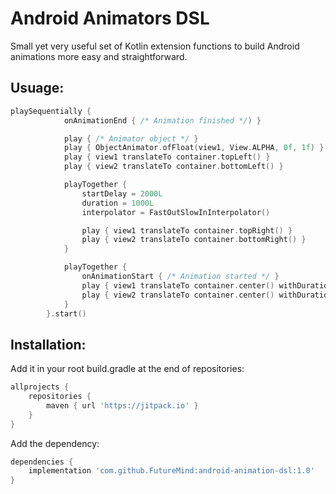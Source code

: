 # Android Animators DSL
Small yet very useful set of Kotlin extension functions to build Android animations more easy and straightforward.

## Usuage:

```kotlin
playSequentially {
            onAnimationEnd { /* Animation finished */) }

            play { /* Animator object */ }
            play { ObjectAnimator.ofFloat(view1, View.ALPHA, 0f, 1f) }
            play { view1 translateTo container.topLeft() }
            play { view2 translateTo container.bottomLeft() }

            playTogether {
                startDelay = 2000L
                duration = 1000L
                interpolator = FastOutSlowInInterpolator()

                play { view1 translateTo container.topRight() }
                play { view2 translateTo container.bottomRight() }
            }

            playTogether {
                onAnimationStart { /* Animation started */ }
                play { view1 translateTo container.center() withDuration 2000 withInterpolator OvershootInterpolator() }
                play { view2 translateTo container.center() withDuration 2000 withInterpolator AccelerateDecelerateInterpolator() }
            }
        }.start()
```

## Installation:

Add it in your root build.gradle at the end of repositories:

```groovy
allprojects {
    repositories {
        maven { url 'https://jitpack.io' }
    }
}
```

Add the dependency:

```groovy
dependencies {
    implementation 'com.github.FutureMind:android-animation-dsl:1.0'
}
```